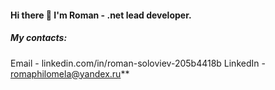 #### Hi there 👋 I'm Roman - .net lead developer.
##### My contacts:
Email - linkedin.com/in/roman-soloviev-205b4418b  LinkedIn - romaphilomela@yandex.ru**
